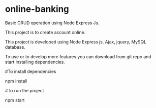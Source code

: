 # online-banking
Basic CRUD operation using Node Express Js.

This project is to create account online. 

This project is developed using Node Express js, Ajax, jquery, MySQL database.

To use or to develop more features you can download from git repo and start installing dependencies.

#To install dependencies 

npm install

#To run the project

npm start
